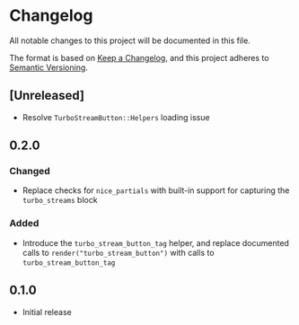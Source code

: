 # Changelog

All notable changes to this project will be documented in this file.

The format is based on [Keep a Changelog](https://keepachangelog.com/en/1.0.0/),
and this project adheres to [Semantic Versioning](https://semver.org/spec/v2.0.0.html).

## [Unreleased]

- Resolve `TurboStreamButton::Helpers` loading issue

## 0.2.0

### Changed

- Replace checks for `nice_partials` with built-in support for capturing the
  `turbo_streams` block

### Added

- Introduce the `turbo_stream_button_tag` helper, and replace documented calls
  to `render("turbo_stream_button")` with calls to `turbo_stream_button_tag`

## 0.1.0

- Initial release
